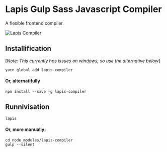 # Lapis Gulp Sass Javascript Compiler
A flexible frontend compiler.

![Lapis Compiler](http://i.imgur.com/rs2QvnQ.png)

## Installification
[*Note: This currently has issues on windows, so use the alternative below*]

	yarn global add lapis-compiler

#### Or, alternatifully

	npm install --save -g lapis-compiler

## Runnivisation
	lapis

#### Or, more manually:
	cd node_modules/lapis-compiler
	gulp --silent
